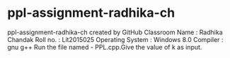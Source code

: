 # ppl-assignment-radhika-ch
ppl-assignment-radhika-ch created by GitHub Classroom
Name : Radhika Chandak
Roll no. : Lit2015025
Operating System : Windows 8.0
Compiler : gnu g++
Run the file named - PPL.cpp.Give the value of k as input.
